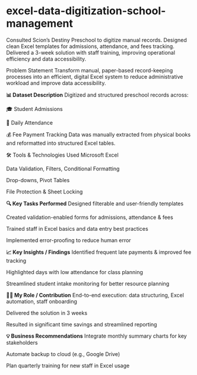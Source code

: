 # excel-data-digitization-school-management
Consulted Scion’s Destiny Preschool to digitize manual records. Designed clean Excel templates for admissions, attendance, and fees tracking. Delivered a 3-week solution with staff training, improving operational efficiency and data accessibility.

Problem Statement
Transform manual, paper-based record-keeping processes into an efficient, digital Excel system to reduce administrative workload and improve data accessibility.

**📊 Dataset Description**
Digitized and structured preschool records across:

🎓 Student Admissions

📅 Daily Attendance

💰 Fee Payment Tracking
Data was manually extracted from physical books and reformatted into structured Excel tables.

🛠️ Tools & Technologies Used
Microsoft Excel

Data Validation, Filters, Conditional Formatting

Drop-downs, Pivot Tables

File Protection & Sheet Locking

**🔍 Key Tasks Performed**
Designed filterable and user-friendly templates

Created validation-enabled forms for admissions, attendance & fees

Trained staff in Excel basics and data entry best practices

Implemented error-proofing to reduce human error

**📈 Key Insights / Findings**
Identified frequent late payments & improved fee tracking

Highlighted days with low attendance for class planning

Streamlined student intake monitoring for better resource planning

**👨‍💻 My Role / Contribution**
End-to-end execution: data structuring, Excel automation, staff onboarding

Delivered the solution in 3 weeks

Resulted in significant time savings and streamlined reporting

**💡 Business Recommendations**
Integrate monthly summary charts for key stakeholders

Automate backup to cloud (e.g., Google Drive)

Plan quarterly training for new staff in Excel usage

